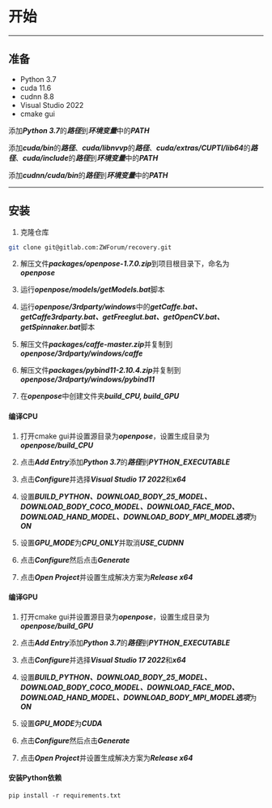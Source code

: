 # 开始

---

## 准备

- Python 3.7
- cuda 11.6
- cudnn 8.8
- Visual Studio 2022
- cmake gui

添加***Python 3.7***的***路径***到***环境变量***中的***PATH***

添加***cuda/bin***的***路径***、***cuda/libnvvp***的***路径***、***cuda/extras/CUPTI/lib64***的***路径***、***cuda/include***的***路径***到***环境变量***中的***PATH***

添加***cudnn/cuda/bin***的***路径***到***环境变量***中的***PATH***

---

## 安装

1. 克隆仓库

```sh
git clone git@gitlab.com:ZWForum/recovery.git
```

2. 解压文件***packages/openpose-1.7.0.zip***到项目根目录下，命名为***openpose***

3. 运行***openpose/models/getModels.bat***脚本

4. 运行***openpose/3rdparty/windows***中的***getCaffe.bat、getCaffe3rdparty.bat、getFreeglut.bat、getOpenCV.bat、getSpinnaker.bat***脚本

5. 解压文件***packages/caffe-master.zip***并复制到***openpose/3rdparty/windows/caffe***

6. 解压文件***packages/pybind11-2.10.4.zip***并复制到***openpose/3rdparty/windows/pybind11***

7. 在***openpose***中创建文件夹***build_CPU, build_GPU***

#### 编译CPU

1. 打开cmake gui并设置源目录为***openpose***，设置生成目录为***openpose/build_CPU***

2. 点击***Add Entry***添加***Python 3.7***的***路径***到***PYTHON_EXECUTABLE***

3. 点击***Configure***并选择***Visual Studio 17 2022***和***x64***

4. 设置***BUILD_PYTHON、DOWNLOAD_BODY_25_MODEL、DOWNLOAD_BODY_COCO_MODEL、DOWNLOAD_FACE_MOD、DOWNLOAD_HAND_MODEL、DOWNLOAD_BODY_MPI_MODEL选项***为***ON***

5. 设置***GPU_MODE***为***CPU_ONLY***并取消***USE_CUDNN***

6. 点击***Configure***然后点击***Generate***

7. 点击***Open Project***并设置生成解决方案为***Release x64***

#### 编译GPU

1. 打开cmake gui并设置源目录为***openpose***，设置生成目录为***openpose/build_GPU***

2. 点击***Add Entry***添加***Python 3.7***的***路径***到***PYTHON_EXECUTABLE***

3. 点击***Configure***并选择***Visual Studio 17 2022***和***x64***

4. 设置***BUILD_PYTHON、DOWNLOAD_BODY_25_MODEL、DOWNLOAD_BODY_COCO_MODEL、DOWNLOAD_FACE_MOD、DOWNLOAD_HAND_MODEL、DOWNLOAD_BODY_MPI_MODEL选项***为***ON***

5. 设置***GPU_MODE***为***CUDA***

6. 点击***Configure***然后点击***Generate***

7. 点击***Open Project***并设置生成解决方案为***Release x64***

#### 安装Python依赖

```shell
pip install -r requirements.txt
```